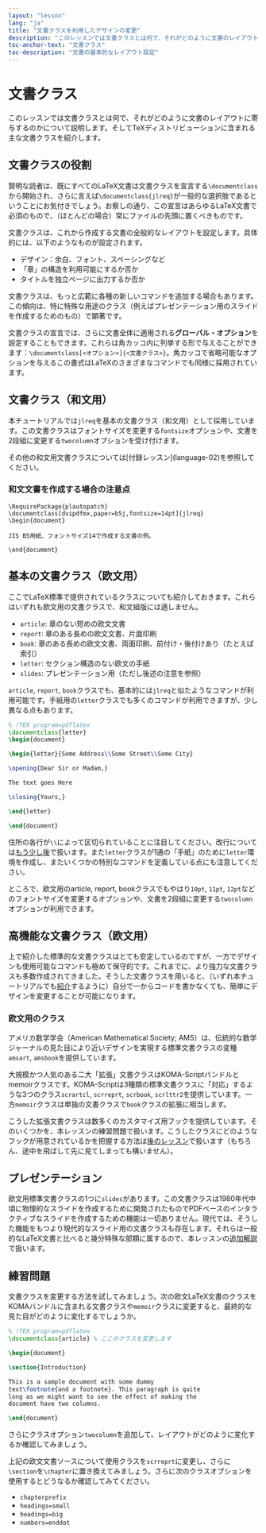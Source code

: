 ```yaml
---
layout: "lesson"
lang: "ja"
title: "文書クラスを利用したデザインの変更"
description: "このレッスンでは文書クラスとは何で、それがどのように文書のレイアウトに寄与するのかについて説明します。そしてTeXディストリビューションに含まれる主な文書クラスを紹介します。"
toc-anchor-text: "文書クラス"
toc-description: "文書の基本的なレイアウト設定"
---
```


# 文書クラス

<span class="summary">このレッスンでは文書クラスとは何で、それがどのように文書のレイアウトに寄与するのかについて説明します。そしてTeXディストリビューションに含まれる主な文書クラスを紹介します。</span>

## 文書クラスの役割

賢明な読者は、既にすべてのLaTeX文書は文書クラスを宣言する`\documentclass`から開始され、さらに言えば`\documentclass{jlreq}`が一般的な選択肢であるということにお気付きでしょう。お察しの通り、この宣言はあらゆるLaTeX文書で必須のもので、（ほとんどの場合）常にファイルの先頭に置くべきものです。

文書クラスは、これから作成する文書の全般的なレイアウトを設定します。具体的には、以下のようなものが設定されます。

* デザイン：余白、フォント、スペーシングなど
* 「章」の構造を利用可能にするか否か
* タイトルを独立ページに出力するか否か

文書クラスは、もっと広範に各種の新しいコマンドを追加する場合もあります。この傾向は、特に特殊な用途のクラス（例えばプレゼンテーション用のスライドを作成するためのもの）で顕著です。

文書クラスの宣言では、さらに文書全体に適用される**グローバル・オプション**を設定することもできます。これらは角カッコ内に列挙する形で与えることができます：`\documentclass[<オプション>]{<文書クラス>}`。角カッコで省略可能なオプションを与えるこの書式はLaTeXのさまざまなコマンドでも同様に採用されています。

## 文書クラス（和文用）

本チュートリアルでは`jlreq`を基本の文書クラス（和文用）として採用しています。この文書クラスはフォントサイズを変更する`fontsize`オプションや、文書を2段組に変更する`twocolumn`オプションを受け付けます。

<p class="hint">その他の和文用文書クラスについては[付録レッスン](language-02)を参照してください。</p>

### 和文文書を作成する場合の注意点

<!-- TODO: plautopatchについてはここで言及 -->

```
\RequirePackage{plautopatch}
\documentclass[dvipdfmx,paper=b5j,fontsize=14pt]{jlreq}
\begin{document}

JIS B5用紙、フォントサイズ14で作成する文書の例。

\end{document}
```

## 基本の文書クラス（欧文用）

<!-- TODO: LaTeX標準の文書クラス（欧文用）もここで扱うべきか再検討 -->

ここでLaTeX標準で提供されているクラスについても紹介しておきます。これらはいずれも欧文用の文書クラスで、和文組版には適しません。

* `article`: 章のない短めの欧文文書
* `report`: 章のある長めの欧文文書、片面印刷
* `book`: 章のある長めの欧文文書、両面印刷、前付け・後付けあり（たとえば索引）
* `letter`: セクション構造のない欧文の手紙
* `slides`: プレゼンテーション用（ただし後述の注意を参照）

`article`, `report`, `book`クラスでも、基本的には`jlreq`と似たようなコマンドが利用可能です。手紙用の`letter`クラスでも多くのコマンドが利用できますが、少し異なる点もあります。

```latex
% !TEX program=pdflatex
\documentclass{letter}
\begin{document}

\begin{letter}{Some Address\\Some Street\\Some City}

\opening{Dear Sir or Madam,}

The text goes Here

\closing{Yours,}

\end{letter}

\end{document}
```

住所の各行が`\\`によって区切られていることに注目してください。改行については[もう少し後](lesson-11)で扱います。また`letter`クラスが1通の「手紙」のために`letter`環境を作成し、またいくつかの特別なコマンドを定義している点にも注意してください。

ところで、欧文用のarticle, report, bookクラスでもやはり`10pt`, `11pt`, `12pt`などのフォントサイズを変更するオプションや、文書を2段組に変更する`twocolumn`オプションが利用できます。

## 高機能な文書クラス（欧文用）

上で紹介した標準的な文書クラスはとても安定しているのですが、一方でデザインも使用可能なコマンドも極めて保守的です。これまでに、より強力な文書クラスも多数作成されてきました。そうした文書クラスを用いると、（いずれ本チュートリアルでも[紹介](lesson-11)するように）自分で一からコードを書かなくても、簡単にデザインを変更することが可能になります。

### 欧文用のクラス

アメリカ数学学会（American Mathematical Society; AMS）は、伝統的な数学ジャーナルの見た目により近いデザインを実現する標準文書クラスの変種`amsart`, `amsbook`を提供しています。

大規模かつ人気のある二大「拡張」文書クラスはKOMA-Scriptバンドルとmemoirクラスです。KOMA-Scriptは3種類の標準文書クラスに「対応」するような3つのクラス`scrartcl`, `scrreprt`, `scrbook`, `scrlttr2`を提供しています。一方`memoir`クラスは単独の文書クラスで`book`クラスの拡張に相当します。

こうした拡張文書クラスは数多くのカスタマイズ用フックを提供しています。そのいくつかを、本レッスンの練習問題で扱います。こうしたクラスにどのようなフックが用意されているかを把握する方法は[後のレッスン](lesson-16)で扱います（もちろん、途中を飛ばして先に見てしまっても構いません）。

## プレゼンテーション

欧文用標準文書クラスの1つに`slides`があります。この文書クラスは1980年代中頃に物理的なスライドを作成するために開発されたものでPDFベースのインタラクティブなスライドを作成するための機能は一切ありません。現代では、そうした機能をもつより現代的なスライド用の文書クラスも存在します。それらは一般的なLaTeX文書と比べると幾分特殊な部類に属するので、本レッスンの[追加解説](more-05)で扱います。

## 練習問題

文書クラスを変更する方法を試してみましょう。次の欧文LaTeX文書のクラスをKOMAバンドルに含まれる文書クラスや`memoir`クラスに変更すると、最終的な見た目がどのように変化するでしょうか。

```latex
% !TEX program=pdflatex
\documentclass{article} % ここのクラスを変更します

\begin{document}

\section{Introduction}

This is a sample document with some dummy
text\footnote{and a footnote}. This paragraph is quite
long as we might want to see the effect of making the
document have two columns.

\end{document}
```

さらにクラスオプション`twocolumn`を追加して、レイアウトがどのように変化するか確認してみましょう。

上記の欧文文書ソースについて使用クラスを`scrreprt`に変更し、さらに`\section`を`\chapter`に置き換えてみましょう。さらに次のクラスオプションを使用するとどうなるか確認してみてください。

- `chapterprefix`
- `headings=small`
- `headings=big`
- `numbers=enddot`
